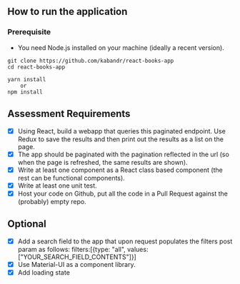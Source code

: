 ## How to run the application

### Prerequisite

- You need Node.js installed on your machine (ideally a recent version).
```
git clone https://github.com/kabandr/react-books-app
cd react-books-app

yarn install 
    or 
npm install
```

## Assessment Requirements
 
- [x] ​Using React, build a webapp that queries this paginated endpoint. Use Redux to save the results and then print out the results as a list on the page.
- [x] The app should be paginated with the pagination reflected in the url (so when the page is refreshed, the same results are shown).
- [x] Write at least one component as a React class based component (the rest can be functional components).
- [x] Write at least one unit test.
- [x] Host your code on Github, put all the code in a Pull Request against the (probably) empty repo.

## Optional

- [x] Add a search field to the app that upon request populates the ​filters​ post param as follows: filters:[{type: "all", values: ["YOUR_SEARCH_FIELD_CONTENTS"]}]
- [x] Use Material-UI as a component library.
- [x] Add loading state